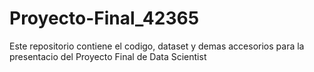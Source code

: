 # Proyecto-Final_42365
Este repositorio contiene el codigo, dataset y demas accesorios para la presentacio del Proyecto Final de Data Scientist
